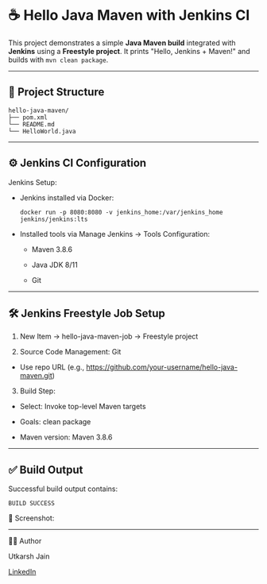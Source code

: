 # ☕ Hello Java Maven with Jenkins CI

This project demonstrates a simple **Java Maven build** integrated with **Jenkins** using a **Freestyle project**. It prints "Hello, Jenkins + Maven!" and builds with `mvn clean package`.

---

## 📂 Project Structure
```
hello-java-maven/
├── pom.xml
└── README.md
└── HelloWorld.java
```

---

## ⚙️ Jenkins CI Configuration
Jenkins Setup:
+ Jenkins installed via Docker:
  ```
  docker run -p 8080:8080 -v jenkins_home:/var/jenkins_home jenkins/jenkins:lts
  ```

+ Installed tools via Manage Jenkins → Tools Configuration:

    - Maven 3.8.6

    - Java JDK 8/11

    - Git
 
---

## 🛠️ Jenkins Freestyle Job Setup
1. New Item → hello-java-maven-job → Freestyle project

2. Source Code Management: Git

+ Use repo URL (e.g., https://github.com/your-username/hello-java-maven.git)

3. Build Step:

+ Select: Invoke top-level Maven targets

+ Goals: clean package

+ Maven version: Maven 3.8.6

---

## ✅ Build Output
Successful build output contains:

```BUILD SUCCESS```

📸 Screenshot:


---

✍🏽 Author

Utkarsh Jain

[LinkedIn](https://www.linkedin.com/in/utkarsh-jain02/)
